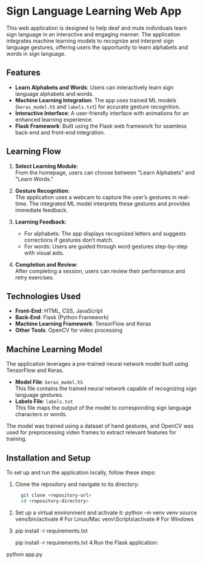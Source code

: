 # Sign Language Learning Web App

This web application is designed to help deaf and mute individuals learn sign language in an interactive and engaging manner. The application integrates machine learning models to recognize and interpret sign language gestures, offering users the opportunity to learn alphabets and words in sign language.

## Features
- **Learn Alphabets and Words**: Users can interactively learn sign language alphabets and words.
- **Machine Learning Integration**: The app uses trained ML models (`keras_model.h5` and `labels.txt`) for accurate gesture recognition.
- **Interactive Interface**: A user-friendly interface with animations for an enhanced learning experience.
- **Flask Framework**: Built using the Flask web framework for seamless back-end and front-end integration.

## Learning Flow
1. **Select Learning Module**:  
   From the homepage, users can choose between "Learn Alphabets" and "Learn Words."

2. **Gesture Recognition**:  
   The application uses a webcam to capture the user’s gestures in real-time. The integrated ML model interprets these gestures and provides immediate feedback.

3. **Learning Feedback**:  
   - For alphabets: The app displays recognized letters and suggests corrections if gestures don’t match.
   - For words: Users are guided through word gestures step-by-step with visual aids.

4. **Completion and Review**:  
   After completing a session, users can review their performance and retry exercises.

## Technologies Used
- **Front-End**: HTML, CSS, JavaScript
- **Back-End**: Flask (Python Framework)
- **Machine Learning Framework**: TensorFlow and Keras
- **Other Tools**: OpenCV for video processing

## Machine Learning Model
The application leverages a pre-trained neural network model built using TensorFlow and Keras.  
- **Model File**: `keras_model.h5`  
  This file contains the trained neural network capable of recognizing sign language gestures.  
- **Labels File**: `labels.txt`  
  This file maps the output of the model to corresponding sign language characters or words.  

The model was trained using a dataset of hand gestures, and OpenCV was used for preprocessing video frames to extract relevant features for training.

## Installation and Setup
To set up and run the application locally, follow these steps:

1. Clone the repository and navigate to its directory:
   ```bash
     git clone <repository-url>
     cd <repository-directory>
2. Set up a virtual environment and activate it:
    python -m venv venv
    source venv/bin/activate    # For Linux/Mac
    venv\Scripts\activate       # For Windows
3. pip install -r requirements.txt

   pip install -r requirements.txt
4.Run the Flask application:
 
  python app.py



